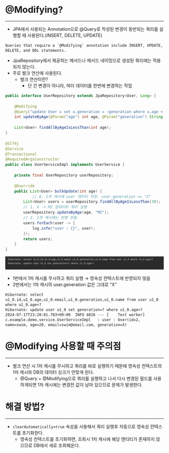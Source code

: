 # @Modifying?

---

- JPA에서 사용되는 Annotation으로 @Query로 작성된 변경이 동반되는 쿼리를 실행할 때 사용된다.(INSERT, DELETE, UPDATE)

```
Queries that require a `@Modifying` annotation include INSERT, UPDATE, DELETE, and DDL statements.
```

- JpaRepository에서 제공하는 메서드나 메서드 네이밍으로 생성된 쿼리에는 적용되지 않는다.
- 주로 벌크 연산에 사용된다.
    - 벌크 연산이란?
        - 단 건 변경이 아니라, 여러 데이터를 한번에 변경하는 작업

```java
public interface UserRepository extends JpaRepository<User, Long> {

    @Modifying
    @Query("update User u set u.generation = :generation where u.age < :age")
    int updateByAge(@Param("age") int age, @Param("generation") String generation);

    List<User> findAllByAgeIsLessThan(int age);
}

@Slf4j
@Service
@Transactional
@RequiredArgsConstructor
public class UserServiceImpl implements UserService {

    private final UserRepository userRepository;

    @Override
    public List<User> bulkUpdate(int age) {
		    // 0. 1차 캐시에 user 엔티티 저장. user.generation == "X"
        List<User> users = userRepository.findAllByAgeIsLessThan(30); 
        // 1. X -> MZ 업데이트 쿼리 실행
        userRepository.updateByAge(age, "MZ"); 
        // 2. 1차 캐시에는 반영 안됨
        users.forEach(user -> {
            log.info("user : {}", user);
        });
        return users;
    }
}

```

![img.png](img.png)

- 1번에서 1차 캐시를 무시하고 쿼리 실행 → 영속성 컨텍스트에 반영되지 않음
- 2번에서는 1차 캐시의 user.generation 값은 그대로 “X”

```text
Hibernate: select u1_0.id,u1_0.age,u1_0.email,u1_0.generation,u1_0.name from user u1_0 where u1_0.age<?
Hibernate: update user u1_0 set generation=? where u1_0.age<?
2024-07-17T23:20:01.783+09:00  INFO 4826 --- [    Test worker] c.example.demo.service.UserServiceImpl   : user : User(id=2, name=swim, age=20, email=swim@email.com, generation=X)
```

# @Modifying 사용할 때 주의점

---

- 벌크 연산 시 1차 캐시를 무시하고 쿼리를 바로 실행하기 때문에 영속성 컨텍스트의 1차 캐시와 DB의 데이터 싱크가 안맞게 된다.
    - @Query + @Modifying으로 쿼리를 실행하고 나서 다시 변경된 필드를 사용하게되면 1차 캐시에는 변경전 값이 남아 있으므로 문제가 발생한다.

# 해결 방법?

---

- `clearAutomatically=true` 속성을 사용해서 쿼리 실행후 자동으로 영속성 컨텍스트를 초기화한다.
    - 영속성 컨텍스트를 초기화하면, 조회시 1차 캐시에 해당 엔티티가 존재하지 않으므로 DB에서 새로 조회해온다.